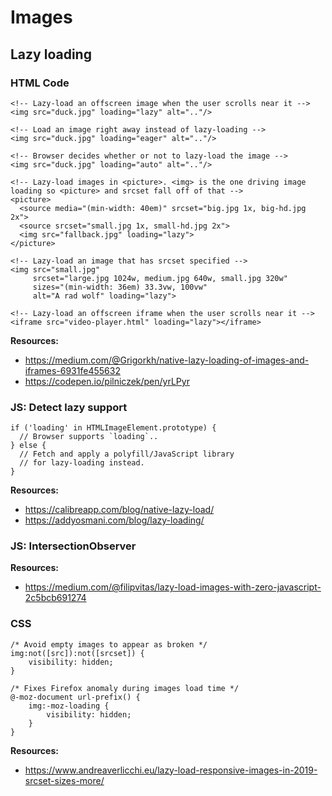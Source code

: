# Images

## Lazy loading

### HTML Code

```
<!-- Lazy-load an offscreen image when the user scrolls near it -->
<img src="duck.jpg" loading="lazy" alt=".."/>

<!-- Load an image right away instead of lazy-loading -->
<img src="duck.jpg" loading="eager" alt=".."/>

<!-- Browser decides whether or not to lazy-load the image -->
<img src="duck.jpg" loading="auto" alt=".."/>

<!-- Lazy-load images in <picture>. <img> is the one driving image 
loading so <picture> and srcset fall off of that -->
<picture>
  <source media="(min-width: 40em)" srcset="big.jpg 1x, big-hd.jpg 2x">
  <source srcset="small.jpg 1x, small-hd.jpg 2x">
  <img src="fallback.jpg" loading="lazy">
</picture>

<!-- Lazy-load an image that has srcset specified -->
<img src="small.jpg"
     srcset="large.jpg 1024w, medium.jpg 640w, small.jpg 320w"
     sizes="(min-width: 36em) 33.3vw, 100vw"
     alt="A rad wolf" loading="lazy">

<!-- Lazy-load an offscreen iframe when the user scrolls near it -->
<iframe src="video-player.html" loading="lazy"></iframe>
```
**Resources:**
* https://medium.com/@Grigorkh/native-lazy-loading-of-images-and-iframes-6931fe455632
* https://codepen.io/pilniczek/pen/yrLPyr

### JS: Detect lazy support

```
if ('loading' in HTMLImageElement.prototype) {
  // Browser supports `loading`..
} else {
  // Fetch and apply a polyfill/JavaScript library
  // for lazy-loading instead.
}
```
**Resources:**
* https://calibreapp.com/blog/native-lazy-load/
* https://addyosmani.com/blog/lazy-loading/

### JS: IntersectionObserver

**Resources:**
* https://medium.com/@filipvitas/lazy-load-images-with-zero-javascript-2c5bcb691274

### CSS

```
/* Avoid empty images to appear as broken */
img:not([src]):not([srcset]) {
    visibility: hidden;
}

/* Fixes Firefox anomaly during images load time */
@-moz-document url-prefix() {
    img:-moz-loading {
        visibility: hidden;
    }
}
```
**Resources:**
* https://www.andreaverlicchi.eu/lazy-load-responsive-images-in-2019-srcset-sizes-more/
